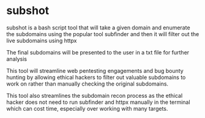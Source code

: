# subshot
subshot is a bash script tool that will take a given domain and enumerate the subdomains using the popular tool subfinder and then it will filter out the live subdomains using httpx

The final subdomains will be presented to the user in a txt file for further analysis

This tool will streamline web pentesting engagements and bug bounty hunting by allowing ethical hackers to filter out valuable subdomains to work on rather than manually checking the original subdomains.

This tool also streamlines the subdomain recon process as the ethical hacker does not need to run subfinder and httpx manually in the terminal which can cost time, especially over working with many targets.


